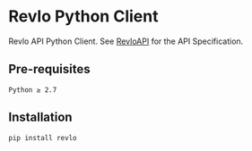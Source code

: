 # Revlo Python Client

Revlo API Python Client. See [RevloAPI](https://github.com/teamrevlo/RevloAPI) for the API Specification.

## Pre-requisites
```
Python ≥ 2.7
```

## Installation

```
pip install revlo
```
